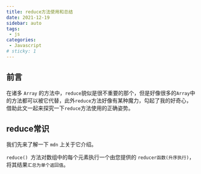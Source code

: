 ```yaml
---
title: reduce方法使用和总结
date: 2021-12-19
sidebar: auto
tags: 
 - js
categories:
 - Javascript
# sticky: 1
---
```


## 前言
在诸多 `Array` 的方法中，`reduce`貌似是很不重要的那个，但是好像很多的`Array`中的方法都可以被它代替，此外`reduce`方法好像有某种魔力，勾起了我的好奇心，借助此文一起来探究一下`reduce`方法使用的正确姿势。


## reduce常识
我们先来了解一下 `mdn` 上关于它介绍。

`reduce() `方法对数组中的每个元素执行一个由您提供的 `reducer函数(升序执行)`，将其结果`汇总为单个返回值`。





